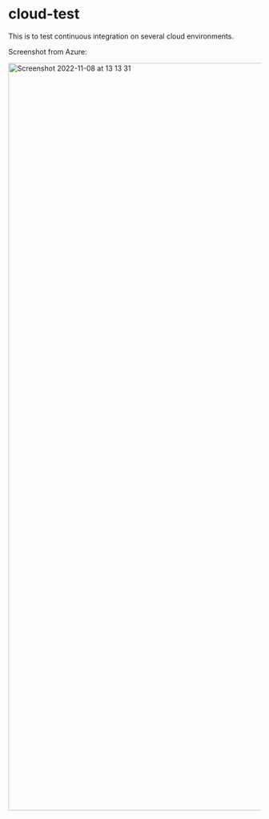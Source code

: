 # cloud-test
This is to test continuous integration on several cloud environments.

Screenshot from Azure:

<img width="1491" alt="Screenshot 2022-11-08 at 13 13 31" src="https://user-images.githubusercontent.com/55207746/200561181-c7bb20d3-3648-421f-8090-4866dcd9fa0f.png">
